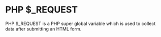 # PHP $_REQUEST 
PHP $_REQUEST is a PHP super global variable which is used to collect data after submitting an HTML form. 


